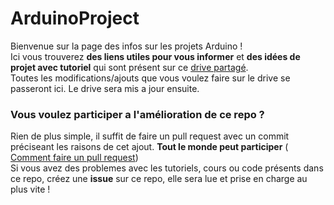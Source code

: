 # ArduinoProject
Bienvenue sur la page des infos sur les projets Arduino !<br>
Ici vous trouverez __des liens utiles pour vous informer__ et __des idées de projet avec tutoriel__ qui sont présent sur ce <a href='https://drive.google.com/drive/u/1/folders/0AE_Cvh-hkfuTUk9PVA'>drive partagé</a>.<br> Toutes les modifications/ajouts que vous voulez faire sur le drive se passeront ici. Le drive sera mis a jour ensuite.

### Vous voulez participer a l'amélioration de ce repo ?
Rien de plus simple, il suffit de faire un pull request avec un commit préciseant les raisons de cet ajout. __Tout le monde peut participer__ (<a href='https://github.com/Majzer/Make-a-Pull-Request'> Comment faire un pull request</a>)<br>
Si vous avez des problemes avec les tutoriels, cours ou code présents dans ce repo, créez une __issue__ sur ce repo, elle sera lue et prise en charge au plus vite !
